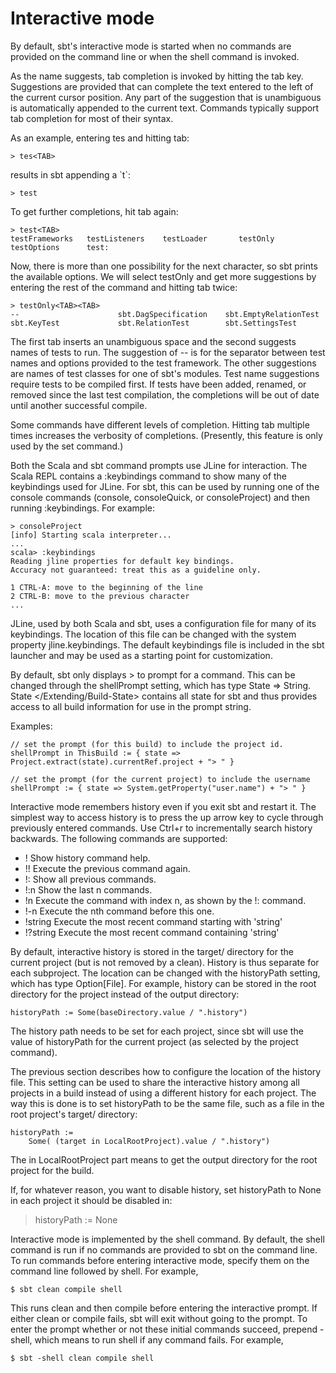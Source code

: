 Interactive mode
================

By default, sbt's interactive mode is started when no commands are
provided on the command line or when the shell command is invoked.

As the name suggests, tab completion is invoked by hitting the tab key.
Suggestions are provided that can complete the text entered to the left
of the current cursor position. Any part of the suggestion that is
unambiguous is automatically appended to the current text. Commands
typically support tab completion for most of their syntax.

As an example, entering tes and hitting tab:

``` {.sourceCode .console}
> tes<TAB>
```

results in sbt appending a \`t\`:

``` {.sourceCode .console}
> test
```

To get further completions, hit tab again:

``` {.sourceCode .console}
> test<TAB>
testFrameworks   testListeners    testLoader       testOnly         testOptions      test:
```

Now, there is more than one possibility for the next character, so sbt
prints the available options. We will select testOnly and get more
suggestions by entering the rest of the command and hitting tab twice:

``` {.sourceCode .console}
> testOnly<TAB><TAB>
--                      sbt.DagSpecification    sbt.EmptyRelationTest   sbt.KeyTest             sbt.RelationTest        sbt.SettingsTest
```

The first tab inserts an unambiguous space and the second suggests names
of tests to run. The suggestion of -- is for the separator between test
names and options provided to the test framework. The other suggestions
are names of test classes for one of sbt's modules. Test name
suggestions require tests to be compiled first. If tests have been
added, renamed, or removed since the last test compilation, the
completions will be out of date until another successful compile.

Some commands have different levels of completion. Hitting tab multiple
times increases the verbosity of completions. (Presently, this feature
is only used by the set command.)

Both the Scala and sbt command prompts use JLine for interaction. The
Scala REPL contains a :keybindings command to show many of the
keybindings used for JLine. For sbt, this can be used by running one of
the console commands (console, consoleQuick, or consoleProject) and then
running :keybindings. For example:

``` {.sourceCode .console}
> consoleProject
[info] Starting scala interpreter...
...
scala> :keybindings
Reading jline properties for default key bindings.
Accuracy not guaranteed: treat this as a guideline only.

1 CTRL-A: move to the beginning of the line
2 CTRL-B: move to the previous character
...
```

JLine, used by both Scala and sbt, uses a configuration file for many of
its keybindings. The location of this file can be changed with the
system property jline.keybindings. The default keybindings file is
included in the sbt launcher and may be used as a starting point for
customization.

By default, sbt only displays \> to prompt for a command. This can be
changed through the shellPrompt setting, which has type
State =\> String. State \</Extending/Build-State\> contains all state
for sbt and thus provides access to all build information for use in the
prompt string.

Examples:

    // set the prompt (for this build) to include the project id.
    shellPrompt in ThisBuild := { state => Project.extract(state).currentRef.project + "> " }

    // set the prompt (for the current project) to include the username
    shellPrompt := { state => System.getProperty("user.name") + "> " }

Interactive mode remembers history even if you exit sbt and restart it.
The simplest way to access history is to press the up arrow key to cycle
through previously entered commands. Use Ctrl+r to incrementally search
history backwards. The following commands are supported:

-   ! Show history command help.
-   !! Execute the previous command again.
-   !: Show all previous commands.
-   !:n Show the last n commands.
-   !n Execute the command with index n, as shown by the !: command.
-   !-n Execute the nth command before this one.
-   !string Execute the most recent command starting with 'string'
-   !?string Execute the most recent command containing 'string'

By default, interactive history is stored in the target/ directory for
the current project (but is not removed by a clean). History is thus
separate for each subproject. The location can be changed with the
historyPath setting, which has type Option[File]. For example, history
can be stored in the root directory for the project instead of the
output directory:

    historyPath := Some(baseDirectory.value / ".history")

The history path needs to be set for each project, since sbt will use
the value of historyPath for the current project (as selected by the
project command).

The previous section describes how to configure the location of the
history file. This setting can be used to share the interactive history
among all projects in a build instead of using a different history for
each project. The way this is done is to set historyPath to be the same
file, such as a file in the root project's target/ directory:

    historyPath :=
        Some( (target in LocalRootProject).value / ".history")

The in LocalRootProject part means to get the output directory for the
root project for the build.

If, for whatever reason, you want to disable history, set historyPath to
None in each project it should be disabled in:

> historyPath := None

Interactive mode is implemented by the shell command. By default, the
shell command is run if no commands are provided to sbt on the command
line. To run commands before entering interactive mode, specify them on
the command line followed by shell. For example,

``` {.sourceCode .console}
$ sbt clean compile shell
```

This runs clean and then compile before entering the interactive prompt.
If either clean or compile fails, sbt will exit without going to the
prompt. To enter the prompt whether or not these initial commands
succeed, prepend -shell, which means to run shell if any command fails.
For example,

``` {.sourceCode .console}
$ sbt -shell clean compile shell
```

